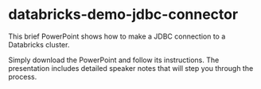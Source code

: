 # databricks-demo-jdbc-connector
This brief PowerPoint shows how to make a JDBC connection to a Databricks cluster.

Simply download the PowerPoint and follow its instructions.  The presentation includes detailed speaker notes that will step you through the process.
